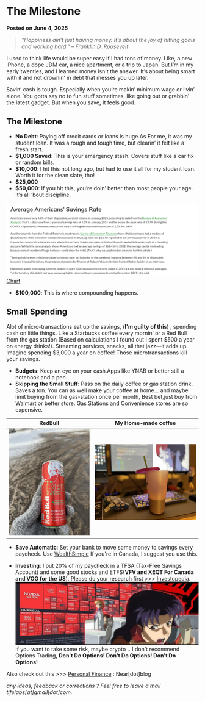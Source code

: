 # The Milestone

**Posted on June 4, 2025**

> *"Happiness ain’t just having money. It’s about the joy of hitting goals and working hard." – Franklin D. Roosevelt*

I used to think life would be super easy if I had tons of money. Like, a new iPhone, a dope JDM car, a nice apartment, or a trip to Japan. But I’m in my early twenties, and I learned money isn't the answer. It’s about being smart with it and not drownin’ in debt that messes you up later.

Savin’ cash is tough. Especially when you’re makin’ minimum wage or livin’ alone. You gotta say no to fun stuff sometimes, like going out or grabbin’ the latest gadget. But when you save, It feels good.

## The Milestone

- **No Debt**: Paying off credit cards or loans is huge.As For me, it was my student loan. It was a rough and tough time, but clearin’ it felt like a fresh start.
- **$1,000 Saved**: This is your emergency stash. Covers stuff like a car fix or random bills.
- **$10,000**: I hit this not long ago, but had to use it all for my student loan. Worth it for the clean slate, tho!
- **$25,000**
- **$50,000**: If you hit this, you’re doin’ better than most people your age. It’s all ‘bout discipline.

![Chart](./blog-images/us.png)
[Chart](https://www.marketwatch.com/guides/banking/average-savings-account-balance/)

- **$100,000**: This is where compounding happens.

## Small Spending

Alot of micro-transactions eat up the savings, (**I'm guilty of this**) , spending cash on little things. Like a Starbucks coffee every mornin’ or a Red Bull from the gas station (Based on calculations I found out I spent $500 a year on energy drinks!). Streaming services, snacks, all that jazz—it adds up. Imagine spending $3,000 a year on coffee! Those microtransactions kill your savings.



- **Budgets**: Keep an eye on your cash.Apps like YNAB or better still a notebook and a pen.
- **Skipping the Small Stuff**: Pass on the daily coffee or gas station drink. Saves a ton. You can as well make your coffee at home... and maybe limit buying from the gas-station once per month, Best bet,just buy from Walmart or better store.
Gas Stations and Convenience stores are so expensive.

| RedBull    | My Home-made coffee  |
|---------|---------|
| ![Redbull](./blog-images/redbull.jpg) | ![Coffee](./blog-images/coffee.JPG) |

- **Save Automatic**: Set your bank to move some money to savings every paycheck.
Use [WealthSimple](https://www.wealthsimple.com/en-ca) If you're in Canada, I suggest you use this.


- **Investing**: I put 20% of my paycheck in a TFSA (Tax-Free Savings Account) and some good stocks and ETFS(**VFV and XEQT For Canada and VOO for the US**). Please do your research first >>> [Investopedia](https://www.investopedia.com).
![Rekt](blog-images/eva.jpg)
If you want to take some risk, maybe crypto .. I don't recommend Options Trading,
**Don't Do Options! Don't Do Options!  Don't Do Options!**

Also check out this >>> [Personal Finance](https://near.blog/personal-finance-tips/) : Near[dot]blog

*any ideas, feedback or corrections ? Feel free to leave a mail tifelabs[at]gmail[dot]com.*
